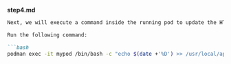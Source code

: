 **step4.md**
```markdown
Next, we will execute a command inside the running pod to update the HTML being served.

Run the following command:

```bash
podman exec -it mypod /bin/bash -c "echo $(date +'%D') >> /usr/local/apache2/htdocs/index.html"
